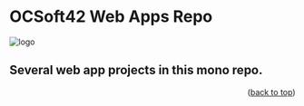 <a name="readme-top"></a>

# OCSoft42 Web Apps Repo
![logo](public/logo.svg)

## Several web app projects in this mono repo.

<p align="right">(<a href="#readme-top">back to top</a>)</p>
